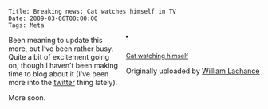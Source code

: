     Title: Breaking news: Cat watches himself in TV
    Date: 2009-03-06T00:00:00
    Tags: Meta


<div style="float: right; margin-left: 10px; margin-bottom: 10px;">
  <a title="photo sharing" href="http://www.flickr.com/photos/wlach/3325846322/"><img style="border: solid 2px #000000;" src="http://farm4.static.flickr.com/3577/3325846322_40e085d6d4_m.jpg" alt="" /></a></p> 
  <p>
    <span style="font-size: 0.9em; margin-top: 0px;"><br /> <a href="http://www.flickr.com/photos/wlach/3325846322/">Cat watching himself</a></p>
    <p>
      Originally uploaded by <a href="http://www.flickr.com/people/wlach/">William Lachance</a><br /> </span></div>
      </p>

Been meaning to update this more, but I&#8217;ve been rather busy. Quite a bit of excitement going on, though I haven&#8217;t been making time to blog about it (I&#8217;ve been more into the <a href="http://twitter.com/wlach">twitter</a> thing lately).

More soon.
